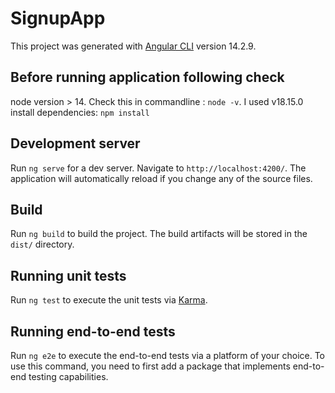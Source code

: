 # SignupApp

This project was generated with [Angular CLI](https://github.com/angular/angular-cli) version 14.2.9.

## Before running application following check
node version > 14. Check this in commandline : `node -v`. I used v18.15.0
install dependencies: `npm install`

## Development server
Run `ng serve` for a dev server. Navigate to `http://localhost:4200/`. The application will automatically reload if you change any of the source files.

## Build
Run `ng build` to build the project. The build artifacts will be stored in the `dist/` directory.

## Running unit tests
Run `ng test` to execute the unit tests via [Karma](https://karma-runner.github.io).

## Running end-to-end tests
Run `ng e2e` to execute the end-to-end tests via a platform of your choice. To use this command, you need to first add a package that implements end-to-end testing capabilities.
